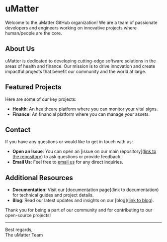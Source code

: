 # uMatter

Welcome to the uMatter GitHub organization! We are a team of passionate developers and engineers working on innovative projects where human/people are the core.

## About Us

uMatter is dedicated to developing cutting-edge software solutions in the areas of health and finance. Our mission is to drive innovation and create impactful projects that benefit our community and the world at large.

## Featured Projects

Here are some of our key projects:

- **Health**: An healthcare platform where you can monitor your vital signs.
- **Finance**: An financial platform where you can manage your assets.

## Contact

If you have any questions or would like to get in touch with us:

- **Open an Issue**: You can open an [issue on our main repository]([link to the repository](https://github.com/umatter-oss/support/issues)) to ask questions or provide feedback.
- **Email Us**: Feel free to [email us](mailto:support@umatter.agency) for any direct inquiries.

## Additional Resources

- **Documentation**: Visit our [documentation page](link to documentation) for technical guides and project details.
- **Blog**: Read our latest updates and insights on our [blog]([link to blog](https://medium.com/umatter)).

Thank you for being a part of our community and for contributing to our open-source projects!

---

Best regards,  
The uMatter Team
